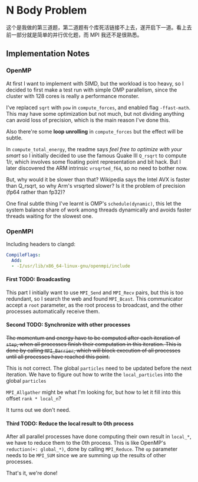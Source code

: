 # N Body Problem

这个是我做的第三道题，第二道题有个库死活链接不上去，遂开启下一道。看上去前一部分就是简单的并行优化题，而 MPI 我还不是很熟悉。

## Implementation Notes

### OpenMP

At first I want to implement with SIMD, but the workload is too heavy, so I decided to first make a test run with simple OMP parallelism, since the cluster with 128 cores is really a performance monster.

I've replaced `sqrt` with `pow` in `compute_forces`, and enabled flag `-ffast-math`. This may have some optimization but not much, but not dividing anything can avoid loss of precision, which is the main reason I've done this.

Also there're some **loop unrolling** in `compute_forces` but the effect will be subtle.

In `compute_total_energy`, the readme says *feel free to optimize with your smart* so I initially decided to use the famous Quake III `Q_rsqrt` to compute 1/r, which involves some floating point representation and bit hack. But I later discovered the ARM intrinsic `vrsqrted_f64`, so no need to bother now.

But, why would it be slower than that? Wikipedia says the Intel AVX is faster than Q_rsqrt, so why Arm's vrsqrted slower? Is it the problem of precision (fp64 rather than fp32)?

One final subtle thing I've learnt is OMP's `schedule(dynamic)`, this let the system balance share of work among threads dynamically and avoids faster threads waiting for the slowest one.

### OpenMPI

Including headers to clangd:
```yaml
CompileFlags:
  Add:
  - -I/usr/lib/x86_64-linux-gnu/openmpi/include
```

#### First TODO: Broadcasting

This part I initially want to use `MPI_Send` and `MPI_Recv` pairs, but this is too redundant, so I search the web and found `MPI_Bcast`. This communicator accept a `root` parameter, as the root process to broadcast, and the other processes automatically receive them.

#### Second TODO: Synchronize with other processes

~~The momentum and energy have to be computed after each iteration of `step`, when all processes finish their computation in this iteration. This is done by calling `MPI_Barrier`, which will block execution of all processes until all processes have reached this point.~~

This is not correct. The global `particles` need to be updated before the next iteration. We have to figure out how to write the `local_particles` into the global `particles`

`MPI_Allgather` might be what I'm looking for, but how to let it fill into this offset `rank * local_n`?

It turns out we don't need.

#### Third TODO: Reduce the local result to 0th process

After all parallel processes have done computing their own result in `local_*`, we have to reduce them to the 0th process. This is like OpenMP's `reduction(+: global_*)`, done by calling `MPI_Reduce`. The `op` parameter needs to be `MPI_SUM` since we are summing up the results of other processes.

That's it, we're done!
